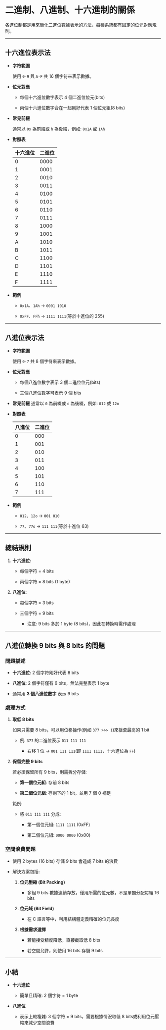 # 二進制、八進制、十六進制的關係

各進位制都是用來簡化二進位數據表示的方法，每種系統都有固定的位元對應規則。

---

## 十六進位表示法

- **字符範圍**

  使用 `0-9` 與 `A-F` 共 16 個字符來表示數據。

- **位元對應**

  - 每個十六進位數字表示 4 個二進位位元(bits)

  - 兩個十六進位數字合在一起剛好代表 1 個位元組(8 bits)

- **常見前綴**

  通常以 `0x` 為前綴或 `h` 為後綴，例如: `0x1A` 或 `1Ah`

- **對照表**

  | 十六進位 | 二進位 |
  | -------- | ------ |
  | 0        | 0000   |
  | 1        | 0001   |
  | 2        | 0010   |
  | 3        | 0011   |
  | 4        | 0100   |
  | 5        | 0101   |
  | 6        | 0110   |
  | 7        | 0111   |
  | 8        | 1000   |
  | 9        | 1001   |
  | A        | 1010   |
  | B        | 1011   |
  | C        | 1100   |
  | D        | 1101   |
  | E        | 1110   |
  | F        | 1111   |

- **範例**

  - `0x1A`、`1Ah` → `0001 1010`

  - `0xFF`、`FFh` → `1111 1111`(等於十進位的 255)

---

## 八進位表示法

- **字符範圍**

  使用 `0-7` 共 8 個字符來表示數據。

- **位元對應**

  - 每個八進位數字表示 3 個二進位位元(bits)

  - 三個八進位數字可表示 9 個 bits

- **常見前綴**
  通常以 `0` 為前綴或 `o` 為後綴，例如: `012` 或 `12o`

- **對照表**

  | 八進位 | 二進位 |
  | ------ | ------ |
  | 0      | 000    |
  | 1      | 001    |
  | 2      | 010    |
  | 3      | 011    |
  | 4      | 100    |
  | 5      | 101    |
  | 6      | 110    |
  | 7      | 111    |

- **範例**

  - `012`、`12o` → `001 010`

  - `77`、`77o` → `111 111`(等於十進位 63)

---

## 總結規則

1. **十六進位**:

   - 每個字符 = 4 bits

   - 兩個字符 = 8 bits (1 byte)

2. **八進位**:

   - 每個字符 = 3 bits

   - 三個字符 = 9 bits

     - 注意: 9 bits 多於 1 byte (8 bits)，因此在轉換時需作處理

---

## 八進位轉換 9 bits 與 8 bits 的問題

### 問題描述

- **十六進位**: 2 個字符剛好代表 8 bits

- **八進位**: 2 個字符僅有 6 bits，無法完整表示 1 byte

- 通常用 **3 個八進位數字** 表示 9 bits

### 處理方式

1. **取低 8 bits**

   如果只需要 8 bits，可以用位移操作(例如 `377 >>> 1`)來捨棄最高的 1 bit

   - 例: `377` 的二進位表示 `011 111 111`

     - 右移 1 位 → `001 111 111`(即 `1111 1111`，十六進位為 `FF`)

2. **保留完整 9 bits**

   若必須保留所有 9 bits，則需拆分存儲:

   - **第一個位元組**: 存前 8 bits

   - **第二個位元組**: 存剩下的 1 bit，並用 7 個 0 補足

   範例:

   - 將 `011 111 111` 分成:

     - 第一個位元組: `1111 1111` (0xFF)

     - 第二個位元組: `0000 0000` (0x00)

### 空間浪費問題

- 使用 2 bytes (16 bits) 存儲 9 bits 會造成 7 bits 的浪費

- 解決方案包括:

  1. **位元壓縮 (Bit Packing)**

     - 多組 9 bits 數據連續存放，僅用所需的位元數，不是單獨分配每組 16 bits

  2. **位元域 (Bit Field)**

     - 在 C 語言等中，利用結構體定義精確的位元長度

  3. **根據需求選擇**

     - 若能接受精度降低，直接截取低 8 bits

     - 若空間允許，則使用 16 bits 存儲 9 bits

---

## 小結

- **十六進位**

  - 簡單且精確: 2 個字符 = 1 byte

- **八進位**

  - 表示上較複雜: 3 個字符 = 9 bits，需要根據情況取低 8 bits或利用位元壓縮來減少空間浪費
